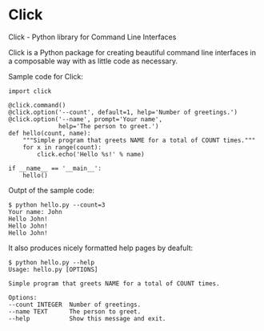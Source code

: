 # Click
Click - Python library for Command Line Interfaces

Click is a Python package for creating beautiful command line interfaces in a composable way with as little code as necessary.

Sample code for Click:

    import click

    @click.command()
    @click.option('--count', default=1, help='Number of greetings.')
    @click.option('--name', prompt='Your name',
                  help='The person to greet.')
    def hello(count, name):
        """Simple program that greets NAME for a total of COUNT times."""
        for x in range(count):
            click.echo('Hello %s!' % name)

    if __name__ == '__main__':
        hello()
    
    
Outpt of the sample code:

    $ python hello.py --count=3
    Your name: John
    Hello John!
    Hello John!
    Hello John!
    
It also produces nicely formatted help pages by deafult:
    
    $ python hello.py --help
    Usage: hello.py [OPTIONS]

    Simple program that greets NAME for a total of COUNT times.

    Options:
    --count INTEGER  Number of greetings.
    --name TEXT      The person to greet.
    --help           Show this message and exit.
